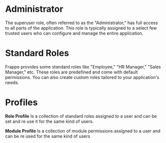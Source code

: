 # Administrator
The superuser role, often referred to as the "Administrator," has full access to all parts of the application. This role is typically assigned to a select few trusted users who can configure and manage the entire application.


# Standard Roles
Frappe provides some standard roles like "Employee," "HR Manager," "Sales Manager," etc. These roles are predefined and come with default permissions. You can also create custom roles tailored to your application's needs.

# Profiles
**Role Profile**
Is a collection of standard roles assigned to a user and can be set and re use it for the same kind of users.

**Module Profile**
Is a collection of module permissions assigned to a user and can be re used for the same kind of users